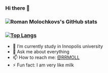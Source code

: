 ### Hi there 👋

### ![Roman Molochkovs's GitHub stats](https://github-readme-stats.vercel.app/api?username=r-mol&show_icons=true)
### [![Top Langs](https://github-readme-stats.vercel.app/api/top-langs/?username=r-mol&layout=compact)](https://github.com/r-mol/github-readme-stats) 
- 🔭 I’m currently study in Innopolis university
- 💬 Ask me about everything
- 📫 How to reach me: [@RRMOLL](https://t.me/RRMOLL)
- ⚡ Fun fact: I am very like milk
